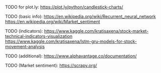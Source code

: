 TODO for plot.ly:
https://plot.ly/python/candlestick-charts/

TODO (basic info):
https://en.wikipedia.org/wiki/Recurrent_neural_network
https://en.wikipedia.org/wiki/Market_sentiment

TODO (indicators):
https://www.kaggle.com/kratisaxena/stock-market-technical-indicators-visualization
https://www.kaggle.com/kratisaxena/lstm-gru-models-for-stock-movement-analysis

TODO (additional):
https://www.alphavantage.co/documentation/

TODO (Market sentiment):
https://scrapy.org/

